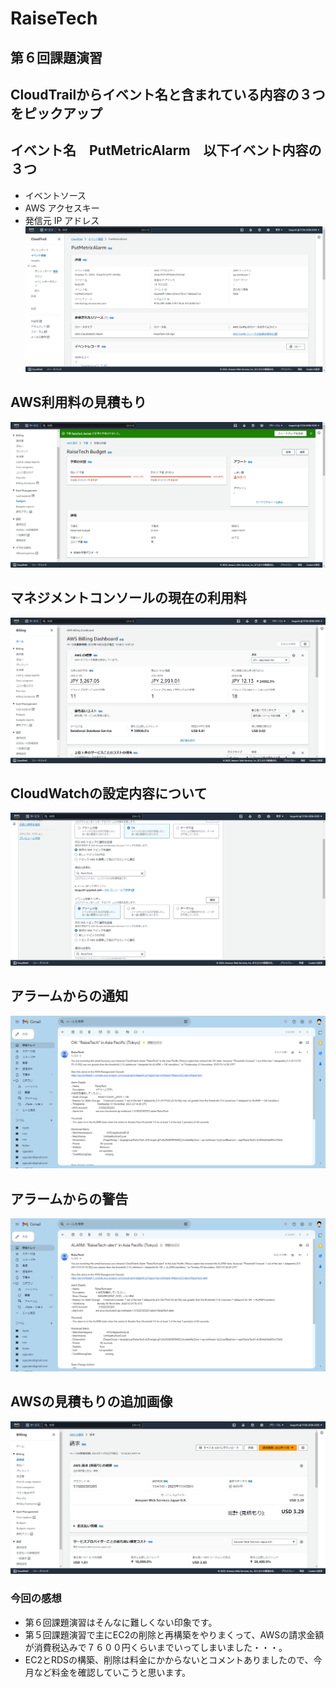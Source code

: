 # RaiseTech
## 第６回課題演習
## CloudTrailからイベント名と含まれている内容の３つをピックアップ
## イベント名　PutMetricAlarm　以下イベント内容の３つ
- イベントソース　
- AWS アクセスキー
- 発信元 IP アドレス
![CloudTrail](2023-11-01_19h10_00.png)
## AWS利用料の見積もり
![Belling](2023-10-26_19h07_39.png)
## マネジメントコンソールの現在の利用料
![Belling](2023-10-26_19h08_42.png)
## CloudWatchの設定内容について
![CloudWatch](2023-11-02_08h16_53.png)
## アラームからの通知
![アラーム](2023-11-02_08h21_56.png)
## アラームからの警告
![警告](2023-11-05_12h45_04.png)

## AWSの見積もりの追加画像
![見積もり](2023-11-06_10h26_20.png)
### 今回の感想
- 第６回課題演習はそんなに難しくない印象です。
- 第５回課題演習で主にEC2の削除と再構築をやりまくって、AWSの請求金額が消費税込みで７６００円くらいまでいってしまいました・・・。
- EC2とRDSの構築、削除は料金にかからないとコメントありましたので、今月など料金を確認していこうと思います。
